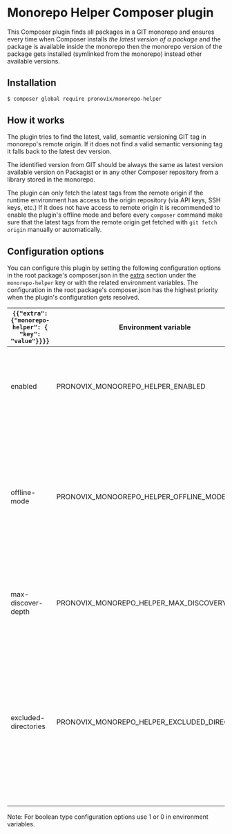 # Monorepo Helper Composer plugin

This Composer plugin finds all packages in a GIT monorepo and ensures every time when Composer installs _the latest
version of a package_ and the package is available inside the monorepo then the monorepo version
of the package gets installed (symlinked from the monorepo) instead other available versions.

## Installation

```sh
$ composer global require pronovix/monorepo-helper
```

## How it works

The plugin tries to find the latest, valid, semantic versioning GIT tag in monorepo's remote origin. If it does not
find a valid semantic versioning tag it falls back to the latest dev version.

The identified version from GIT should be always the same as latest version available version on Packagist or in any
other Composer repository from a library stored in the monorepo.

The plugin can only fetch the latest tags from the remote origin if the runtime environment has access to the origin
repository (via API keys, SSH keys, etc.) If it does not have access to remote origin it is recommended to enable the
plugin's offline mode and before every `composer` command make sure that the latest tags from the remote origin get
fetched with `git fetch origin` manually or automatically.

## Configuration options

You can configure this plugin by setting the following configuration options in the root package's composer.json in
the [extra](https://getcomposer.org/doc/04-schema.md#extra) section under the `monorepo-helper` key or with the related
environment variables. The configuration in the root package's composer.json has the highest priority when the plugin's
configuration gets resolved.

|  `{{"extra": {"monorepo-helper": { "key": "value"}}}}` | Environment variable  | Type  | Default value | Description |
|---------------------------------------|-----------------------|-------|------------------|-------------|
| enabled  | PRONOVIX_MONOOREPO_HELPER_ENABLED  | bool  | TRUE  | Allows to disable the plugin. Could be useful if there is an unfixed error in the plugin. |
| offline-mode  | PRONOVIX_MONOOREPO_HELPER_OFFLINE_MODE  | bool  | FALSE  | If it is set to TRUE then the plugin does not try to fetch the latest tags from remote origin. You should ensures that latest tags are being fetched before the plugin actives. |
| max-discover-depth |  PRONOVIX_MONOREPO_HELPER_MAX_DISCOVERY_DEPTH |  int | 5 | The maximum package discovery depth from the monorepo's root. |
| excluded-directories |  PRONOVIX_MONOREPO_HELPER_EXCLUDED_DIRECTORIES | array | [] | Set of excluded directories (besides vendor) where the plugin should not look for monorepo packages. The environment variable should contain a comma separated list. |

Note: For boolean type configuration options use 1 or 0 in environment variables.
